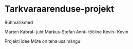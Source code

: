 # Tarkvaraarenduse-projekt

Rühmaliikmed

Marten Kabral- juht
Markus-Stefan Anni- tööline
Kevin- Kevin

Projekti idee
Mõte on teha ussimängu

